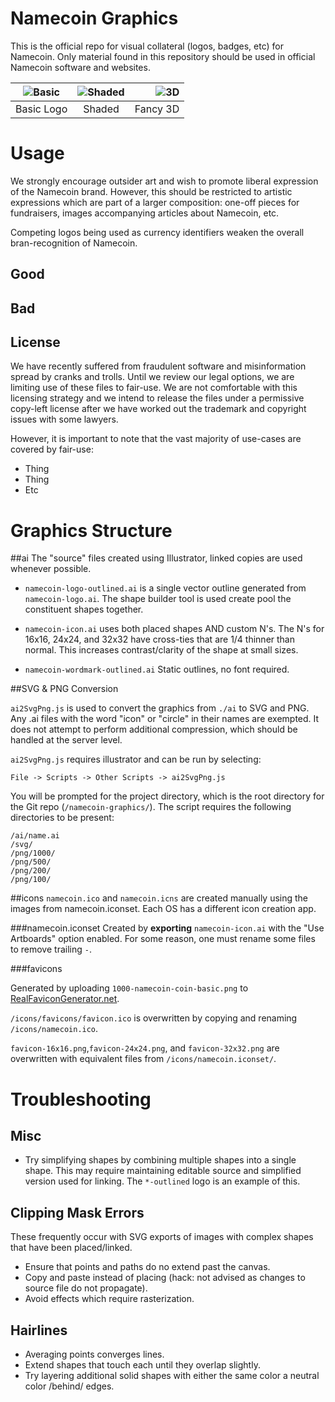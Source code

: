 Namecoin Graphics
=================
This is the official repo for visual collateral (logos, badges, etc) for Namecoin.  Only material found in this repository should be used in official Namecoin software and websites.


| ![Basic](https://raw.githubusercontent.com/indolering/namecoin-graphics/master/png/100/100-namecoin-logo-basic.png) | ![Shaded](https://raw.githubusercontent.com/indolering/namecoin-graphics/master/png/100/100-namecoin-logo-shaded.png) |      ![3D](https://raw.githubusercontent.com/indolering/namecoin-graphics/master/png/200/200-namecoin-logo-3d.png) |
| :--------: | :----: | -------: |
| Basic Logo | Shaded | Fancy 3D |


Usage
=====
We strongly encourage outsider art and wish to promote liberal expression of the Namecoin brand.  However, this should be restricted to artistic expressions which are part of a larger composition: one-off pieces for fundraisers, images accompanying articles about Namecoin, etc.

Competing logos being used as currency identifiers weaken the overall bran-recognition of Namecoin.

## Good

## Bad

## License
We have recently suffered from fraudulent software and misinformation spread by cranks and trolls.  Until we review our legal options, we are limiting use of these files to fair-use.  We are not comfortable with this licensing strategy and we intend to release the files under a permissive copy-left license after we have worked out the trademark and copyright issues with some lawyers.

However, it is important to note that the vast majority of use-cases are covered by fair-use:

* Thing
* Thing
* Etc


Graphics Structure
==================

##ai
The "source" files created using Illustrator, linked copies are used whenever possible.

* `namecoin-logo-outlined.ai` is a single vector outline generated from `namecoin-logo.ai`.  The shape builder tool is used create pool the constituent shapes together.

* `namecoin-icon.ai` uses both placed shapes AND custom N's.  The N's for 16x16, 24x24, and 32x32 have cross-ties that are 1/4 thinner than normal.  This increases contrast/clarity of the shape at small sizes. 

* `namecoin-wordmark-outlined.ai` Static outlines, no font required. 

##SVG & PNG Conversion

`ai2SvgPng.js` is used to convert the graphics from `./ai` to SVG and PNG.  Any .ai files with the word "icon" or "circle" in their names are exempted. It does not attempt to perform additional compression, which should be handled at the server level.

`ai2SvgPng.js` requires illustrator and can be run by selecting:

	File -> Scripts -> Other Scripts -> ai2SvgPng.js

You will be prompted for the project directory, which is the root directory for the Git repo (`/namecoin-graphics/`). The script requires the following directories to be present:

	/ai/name.ai
	/svg/
	/png/1000/
	/png/500/
	/png/200/
	/png/100/

##icons
`namecoin.ico` and `namecoin.icns` are created manually using the images from namecoin.iconset.  Each OS has a different icon creation app.

###namecoin.iconset
Created by **exporting** `namecoin-icon.ai` with the "Use Artboards" option enabled. For some reason, one must rename some files to remove trailing `-`.

###favicons

Generated by uploading `1000-namecoin-coin-basic.png` to [RealFaviconGenerator.net](http://realfavicongenerator.net). 

`/icons/favicons/favicon.ico` is overwritten by copying and renaming `/icons/namecoin.ico`.

`favicon-16x16.png`,`favicon-24x24.png`, and `favicon-32x32.png` are overwritten with equivalent files from `/icons/namecoin.iconset/`.


Troubleshooting
===============
## Misc
* Try simplifying shapes by combining multiple shapes into a single shape. This may require maintaining editable source and simplified version used for linking.  The `*-outlined` logo is an example of this.

## Clipping Mask Errors
These frequently occur with SVG exports of images with complex shapes that have been placed/linked.

* Ensure that points and paths do no extend past the canvas.
* Copy and paste instead of placing (hack: not advised as changes to source file do not propagate).
* Avoid effects which require rasterization.

## Hairlines
* Averaging points converges lines.
* Extend shapes that touch each until they overlap slightly.
* Try layering additional solid shapes with either the same color a neutral color /behind/ edges.



